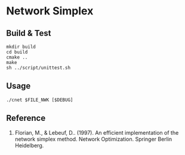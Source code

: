 # Network Simplex

## Build & Test
```
mkdir build 
cd build
cmake ..
make
sh ../script/unittest.sh
```

## Usage
```
./cnet $FILE_NWK [$DEBUG]
```

## Reference

1. Florian, M., & Lebeuf, D.. (1997). An efficient implementation of the network simplex method. Network Optimization. Springer Berlin Heidelberg.
